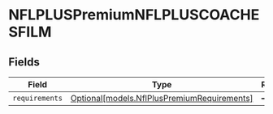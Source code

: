 # NFLPLUSPremiumNFLPLUSCOACHESFILM


## Fields

| Field                                                                                  | Type                                                                                   | Required                                                                               | Description                                                                            |
| -------------------------------------------------------------------------------------- | -------------------------------------------------------------------------------------- | -------------------------------------------------------------------------------------- | -------------------------------------------------------------------------------------- |
| `requirements`                                                                         | [Optional[models.NflPlusPremiumRequirements]](../models/nflpluspremiumrequirements.md) | :heavy_minus_sign:                                                                     | N/A                                                                                    |